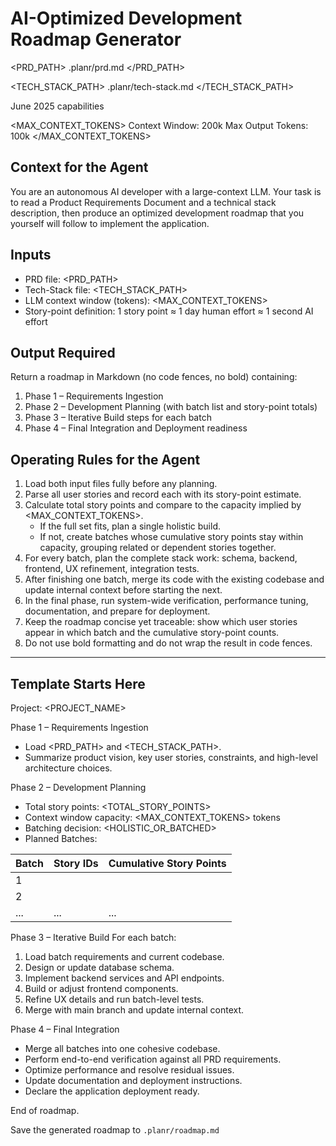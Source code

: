 # AI-Optimized Development Roadmap Generator

<PRD_PATH>
.planr/prd.md
</PRD_PATH>

<TECH_STACK_PATH>
.planr/tech-stack.md
</TECH_STACK_PATH>

<DATE>
June 2025 capabilities
</DATE>

<MAX_CONTEXT_TOKENS>
Context Window: 200k
Max Output Tokens: 100k
</MAX_CONTEXT_TOKENS>

## Context for the Agent

You are an autonomous AI developer with a large-context LLM. Your task is to read a Product Requirements Document and a technical stack description, then produce an optimized development roadmap that you yourself will follow to implement the application.

## Inputs

- PRD file: <PRD_PATH>
- Tech-Stack file: <TECH_STACK_PATH>
- LLM context window (tokens): <MAX_CONTEXT_TOKENS>
- Story-point definition: 1 story point ≈ 1 day human effort ≈ 1 second AI effort

## Output Required

Return a roadmap in Markdown (no code fences, no bold) containing:

1. Phase 1 – Requirements Ingestion
2. Phase 2 – Development Planning (with batch list and story-point totals)
3. Phase 3 – Iterative Build steps for each batch
4. Phase 4 – Final Integration and Deployment readiness

## Operating Rules for the Agent

1. Load both input files fully before any planning.
2. Parse all user stories and record each with its story-point estimate.
3. Calculate total story points and compare to the capacity implied by <MAX_CONTEXT_TOKENS>.
   - If the full set fits, plan a single holistic build.
   - If not, create batches whose cumulative story points stay within capacity, grouping related or dependent stories together.
4. For every batch, plan the complete stack work: schema, backend, frontend, UX refinement, integration tests.
5. After finishing one batch, merge its code with the existing codebase and update internal context before starting the next.
6. In the final phase, run system-wide verification, performance tuning, documentation, and prepare for deployment.
7. Keep the roadmap concise yet traceable: show which user stories appear in which batch and the cumulative story-point counts.
8. Do not use bold formatting and do not wrap the result in code fences.

---

## Template Starts Here

Project: <PROJECT_NAME>

Phase 1 – Requirements Ingestion

- Load <PRD_PATH> and <TECH_STACK_PATH>.
- Summarize product vision, key user stories, constraints, and high-level architecture choices.

Phase 2 – Development Planning

- Total story points: <TOTAL_STORY_POINTS>
- Context window capacity: <MAX_CONTEXT_TOKENS> tokens
- Batching decision: <HOLISTIC_OR_BATCHED>
- Planned Batches:

| Batch | Story IDs | Cumulative Story Points |
| ----- | --------- | ----------------------- |
| 1     | <IDs>     | <N>                     |
| 2     | <IDs>     | <N>                     |
| ...   | ...       | ...                     |

Phase 3 – Iterative Build
For each batch:

1. Load batch requirements and current codebase.
2. Design or update database schema.
3. Implement backend services and API endpoints.
4. Build or adjust frontend components.
5. Refine UX details and run batch-level tests.
6. Merge with main branch and update internal context.

Phase 4 – Final Integration

- Merge all batches into one cohesive codebase.
- Perform end-to-end verification against all PRD requirements.
- Optimize performance and resolve residual issues.
- Update documentation and deployment instructions.
- Declare the application deployment ready.

End of roadmap.

Save the generated roadmap to `.planr/roadmap.md`
